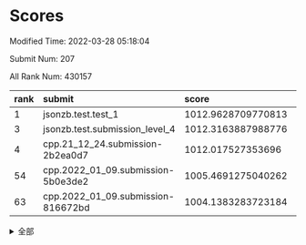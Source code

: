 # Scores

Modified Time: 2022-03-28 05:18:04

Submit Num: 207

All Rank Num: 430157

| rank |               submit               |       score        |       sigma        | pk_num |
| :--- | :--------------------------------- | :----------------- | :----------------- | :----- |
| 1    | jsonzb.test.test_1                 | 1012.9628709770813 | 0.7812125585657544 | 8314   |
| 3    | jsonzb.test.submission_level_4     | 1012.3163887988776 | 0.8017019529034051 | 8313   |
| 4    | cpp.21_12_24.submission-2b2ea0d7   | 1012.017527353696  | 0.7929402844437008 | 8309   |
| 54   | cpp.2022_01_09.submission-5b0e3de2 | 1005.4691275040262 | 0.7136047852323628 | 8310   |
| 63   | cpp.2022_01_09.submission-816672bd | 1004.1383283723184 | 0.7151066525964439 | 8313   |


<details>
<summary>全部</summary>

| rank |                 submit                 |       score        |       sigma        | pk_num |
| :--- | :------------------------------------- | :----------------- | :----------------- | :----- |
| 1    | jsonzb.test.test_1                     | 1012.9628709770813 | 0.7812125585657544 | 8314   |
| 2    | gobigger.level_3.submission_level_3_33 | 1012.4265973572336 | 0.8067656117986355 | 8310   |
| 3    | jsonzb.test.submission_level_4         | 1012.3163887988776 | 0.8017019529034051 | 8313   |
| 4    | cpp.21_12_24.submission-2b2ea0d7       | 1012.017527353696  | 0.7929402844437008 | 8309   |
| 5    | gobigger.level_3.submission_level_3_10 | 1011.7285216766642 | 0.7785091737677933 | 8310   |
| 6    | gobigger.level_3.submission_level_3_11 | 1011.628013478519  | 0.7733082975625792 | 8310   |
| 7    | gobigger.level_3.submission_level_3_48 | 1011.5981668401961 | 0.769945233359571  | 8312   |
| 8    | gobigger.level_3.submission_level_3_22 | 1010.8801189975669 | 0.7828561607757714 | 8314   |
| 9    | gobigger.level_3.submission_level_3_31 | 1010.8571568780518 | 0.7742204450711277 | 8315   |
| 10   | gobigger.level_3.submission_level_3_27 | 1010.8320244955896 | 0.7616317428832098 | 8319   |
| 11   | gobigger.level_3.submission_level_3_19 | 1010.786606148169  | 0.7534634075693066 | 8314   |
| 12   | gobigger.level_3.submission_level_3_2  | 1010.6237881285327 | 0.7776132777092912 | 8313   |
| 13   | gobigger.level_3.submission_level_3_4  | 1010.6183783758253 | 0.7803510080995321 | 8314   |
| 14   | gobigger.level_3.submission_level_3_47 | 1010.6057237471681 | 0.7382900231173654 | 8317   |
| 15   | gobigger.level_3.submission_level_3_44 | 1010.5869290602893 | 0.7670284674329271 | 8311   |
| 16   | gobigger.level_3.submission_level_3_25 | 1010.5446477221116 | 0.7760365490657284 | 8316   |
| 17   | gobigger.level_3.submission_level_3_30 | 1010.5323570080473 | 0.7852673700278082 | 8317   |
| 18   | gobigger.level_3.submission_level_3_6  | 1010.4408829800735 | 0.7649846322079742 | 8308   |
| 19   | gobigger.level_3.submission_level_3_1  | 1010.4326387028815 | 0.7676813409062403 | 8315   |
| 20   | gobigger.level_3.submission_level_3_17 | 1010.4310323709504 | 0.7457497261841036 | 8315   |
| 21   | gobigger.level_3.submission_level_3_8  | 1010.4170786879455 | 0.7709220803319841 | 8311   |
| 22   | gobigger.level_3.submission_level_3_21 | 1010.3560911294604 | 0.7667266745537933 | 8314   |
| 23   | gobigger.level_3.submission_level_3_0  | 1010.3498384118412 | 0.7654494366680209 | 8306   |
| 24   | gobigger.level_3.submission_level_3_37 | 1010.2694645668562 | 0.763086458745596  | 8313   |
| 25   | gobigger.level_3.submission_level_3_45 | 1010.2534407656276 | 0.7513615265762102 | 8310   |
| 26   | gobigger.level_3.submission_level_3_43 | 1010.2506679590581 | 0.757307808963244  | 8315   |
| 27   | gobigger.level_3.submission_level_3_49 | 1010.2076870128234 | 0.7549800513020867 | 8306   |
| 28   | gobigger.level_3.submission_level_3_40 | 1010.1605438939353 | 0.7555789775931188 | 8313   |
| 29   | gobigger.level_3.submission_level_3_38 | 1010.0448687267958 | 0.7544545514635077 | 8316   |
| 30   | gobigger.level_3.submission_level_3_42 | 1009.9878536146846 | 0.7491403664339333 | 8309   |
| 31   | gobigger.level_3.submission_level_3_13 | 1009.9131771228529 | 0.7473775998101198 | 8315   |
| 32   | gobigger.level_3.submission_level_3_46 | 1009.8871508221723 | 0.7625595774396684 | 8314   |
| 33   | gobigger.level_3.submission_level_3_24 | 1009.8739696445402 | 0.7492013992645992 | 8313   |
| 34   | gobigger.level_3.submission_level_3_18 | 1009.8349851338825 | 0.7637709530766541 | 8308   |
| 35   | gobigger.level_3.submission_level_3_15 | 1009.6994588071407 | 0.7462806283831546 | 8310   |
| 36   | gobigger.level_3.submission_level_3_9  | 1009.696022935748  | 0.7343821473734498 | 8310   |
| 37   | gobigger.level_3.submission_level_3_26 | 1009.6610402823521 | 0.768841448330711  | 8312   |
| 38   | gobigger.level_3.submission_level_3_39 | 1009.5952271258632 | 0.756523576117302  | 8314   |
| 39   | gobigger.level_3.submission_level_3_16 | 1009.5100958119092 | 0.750832904179051  | 8312   |
| 40   | gobigger.level_3.submission_level_3_34 | 1009.5059719744472 | 0.7567472216420823 | 8312   |
| 41   | gobigger.level_3.submission_level_3_5  | 1009.4026968718305 | 0.7535574875203358 | 8313   |
| 42   | gobigger.level_3.submission_level_3_20 | 1009.3880393610417 | 0.7461902638780202 | 8315   |
| 43   | gobigger.level_3.submission_level_3_41 | 1009.3510193535493 | 0.7499991924763258 | 8313   |
| 44   | gobigger.level_3.submission_level_3_23 | 1009.2083706553058 | 0.7405826748050645 | 8311   |
| 45   | gobigger.level_3.submission_level_3_35 | 1009.1880471227977 | 0.7546881146033265 | 8308   |
| 46   | gobigger.level_3.submission_level_3_12 | 1009.1410815757934 | 0.7346127149421169 | 8311   |
| 47   | gobigger.level_3.submission_level_3_32 | 1009.0877348911915 | 0.7448591316996933 | 8314   |
| 48   | gobigger.level_3.submission_level_3_7  | 1009.0820517116451 | 0.7635131789817529 | 8312   |
| 49   | gobigger.level_3.submission_level_3_36 | 1009.0255699334582 | 0.7486706937929211 | 8313   |
| 50   | gobigger.level_3.submission_level_3_28 | 1008.8862237764565 | 0.7375571374768213 | 8311   |
| 51   | gobigger.level_3.submission_level_3_29 | 1008.7724265791309 | 0.7426543922323178 | 8310   |
| 52   | gobigger.level_3.submission_level_3_14 | 1008.2669268138657 | 0.7269829047104264 | 8311   |
| 53   | gobigger.level_3.submission_level_3_3  | 1008.1043867978494 | 0.7508095670852569 | 8316   |
| 54   | cpp.2022_01_09.submission-5b0e3de2     | 1005.4691275040262 | 0.7136047852323628 | 8310   |
| 55   | gobigger.level_1.submission_level_1_23 | 1005.3223202673296 | 0.7161387612423153 | 8306   |
| 56   | gobigger.level_1.submission_level_1_8  | 1005.2467472283054 | 0.7254665256617079 | 8315   |
| 57   | gobigger.level_1.submission_level_1_34 | 1004.5613098898655 | 0.7230261494776443 | 8315   |
| 58   | gobigger.level_1.submission_level_1_41 | 1004.4567716536468 | 0.7268985789820298 | 8317   |
| 59   | gobigger.level_1.submission_level_1_1  | 1004.4404463617448 | 0.7255443260186989 | 8310   |
| 60   | gobigger.level_1.submission_level_1_21 | 1004.2747249960223 | 0.7306434350812095 | 8311   |
| 61   | gobigger.level_1.submission_level_1_46 | 1004.2671635312885 | 0.722139840563781  | 8310   |
| 62   | gobigger.level_1.submission_level_1_32 | 1004.2035788185506 | 0.7144020414283427 | 8307   |
| 63   | cpp.2022_01_09.submission-816672bd     | 1004.1383283723184 | 0.7151066525964439 | 8313   |
| 64   | gobigger.level_1.submission_level_1_45 | 1004.12690019505   | 0.7175185235777312 | 8310   |
| 65   | gobigger.level_1.submission_level_1_25 | 1004.0694616838722 | 0.7122464451532983 | 8313   |
| 66   | gobigger.level_1.submission_level_1_22 | 1003.9556108923448 | 0.7243090559114049 | 8316   |
| 67   | gobigger.level_1.submission_level_1_36 | 1003.8997367456716 | 0.7118322018814607 | 8308   |
| 68   | gobigger.level_1.submission_level_1_33 | 1003.8605605195747 | 0.7299297444582378 | 8315   |
| 69   | gobigger.level_1.submission_level_1_2  | 1003.8392238855115 | 0.7190843597288445 | 8315   |
| 70   | gobigger.level_1.submission_level_1_4  | 1003.7448522384755 | 0.720864480637302  | 8312   |
| 71   | gobigger.level_1.submission_level_1_39 | 1003.591020123349  | 0.7135791484884078 | 8309   |
| 72   | gobigger.level_1.submission_level_1_17 | 1003.5631899940948 | 0.7353294726346359 | 8313   |
| 73   | gobigger.level_1.submission_level_1_12 | 1003.4364198751124 | 0.7178473951991804 | 8313   |
| 74   | gobigger.level_1.submission_level_1_7  | 1003.4300098991965 | 0.717747346624794  | 8310   |
| 75   | gobigger.level_1.submission_level_1_28 | 1003.4066533104284 | 0.7118140119042331 | 8309   |
| 76   | gobigger.level_1.submission_level_1_35 | 1003.3385347906972 | 0.7131919574992077 | 8320   |
| 77   | gobigger.level_1.submission_level_1_9  | 1003.2860371080807 | 0.7204961144339441 | 8311   |
| 78   | gobigger.level_1.submission_level_1_30 | 1003.2685156165577 | 0.7148814628615275 | 8312   |
| 79   | gobigger.level_1.submission_level_1_44 | 1003.2409676949669 | 0.7311959433174953 | 8317   |
| 80   | gobigger.level_1.submission_level_1_27 | 1003.105226529929  | 0.7086355579973698 | 8314   |
| 81   | gobigger.level_1.submission_level_1_5  | 1003.0866330578309 | 0.7147435877232369 | 8315   |
| 82   | gobigger.level_1.submission_level_1_29 | 1003.0579988387519 | 0.7240145819569057 | 8315   |
| 83   | gobigger.level_1.submission_level_1_47 | 1003.0169025257493 | 0.7133224744118238 | 8317   |
| 84   | gobigger.level_1.submission_level_1_3  | 1003.0008272408537 | 0.7107892207410675 | 8309   |
| 85   | gobigger.level_1.submission_level_1_14 | 1002.9999257843941 | 0.7082593687583582 | 8311   |
| 86   | gobigger.level_1.submission_level_1_31 | 1002.9256095018385 | 0.7074728299762637 | 8312   |
| 87   | gobigger.level_1.submission_level_1_10 | 1002.8199416536524 | 0.7092682254050398 | 8315   |
| 88   | gobigger.level_1.submission_level_1_38 | 1002.8114213356677 | 0.7114719464970828 | 8314   |
| 89   | gobigger.level_1.submission_level_1_18 | 1002.8016118433716 | 0.7113329698518528 | 8313   |
| 90   | gobigger.level_1.submission_level_1_16 | 1002.7014987753137 | 0.7176719694386164 | 8314   |
| 91   | gobigger.level_1.submission_level_1_6  | 1002.6918978124573 | 0.7172231325749482 | 8310   |
| 92   | gobigger.level_1.submission_level_1_15 | 1002.6814658633932 | 0.7076714636329083 | 8313   |
| 93   | gobigger.level_1.submission_level_1_42 | 1002.6345083574973 | 0.7281153945241731 | 8312   |
| 94   | gobigger.level_1.submission_level_1_49 | 1002.5360334008025 | 0.7192439117874166 | 8311   |
| 95   | gobigger.level_1.submission_level_1_37 | 1002.5204498745867 | 0.7043838040833503 | 8313   |
| 96   | gobigger.level_1.submission_level_1_13 | 1002.517629065231  | 0.7294796220718193 | 8311   |
| 97   | gobigger.level_1.submission_level_1_43 | 1002.3865321196287 | 0.718973319503774  | 8308   |
| 98   | gobigger.level_1.submission_level_1_40 | 1002.3503826559779 | 0.7083113808334359 | 8313   |
| 99   | gobigger.level_1.submission_level_1_0  | 1002.2946527756078 | 0.7165064140990489 | 8310   |
| 100  | gobigger.level_1.submission_level_1_48 | 1002.1337402022683 | 0.7089344913739968 | 8305   |
| 101  | gobigger.level_1.submission_level_1_24 | 1002.070687387112  | 0.7184865023332203 | 8310   |
| 102  | gobigger.level_1.submission_level_1_19 | 1001.9462252979141 | 0.7073205281162694 | 8313   |
| 103  | gobigger.level_1.submission_level_1_11 | 1001.9366157311243 | 0.7263634543500392 | 8310   |
| 104  | gobigger.level_1.submission_level_1_20 | 1001.852826047062  | 0.7146612285838876 | 8314   |
| 105  | gobigger.level_1.submission_level_1_26 | 1001.454141277561  | 0.7125159000082942 | 8313   |
| 106  | gobigger.random.submission_random_8    | 997.5458133900058  | 0.7137060543337669 | 8315   |
| 107  | gobigger.random.submission_random_9    | 997.4333611298694  | 0.7116723403335592 | 8314   |
| 108  | gobigger.random.submission_random_21   | 997.3845569672018  | 0.6984997501653055 | 8311   |
| 109  | gobigger.random.submission_random_16   | 997.1913590699493  | 0.7046048783917184 | 8309   |
| 110  | gobigger.random.submission_random_7    | 997.0867725903294  | 0.713867361509044  | 8316   |
| 111  | gobigger.random.submission_random_41   | 996.9525582887304  | 0.7083518025162119 | 8309   |
| 112  | gobigger.random.submission_random_45   | 996.8928230378395  | 0.7045993113809357 | 8310   |
| 113  | gobigger.random.submission_random_35   | 996.8357150779195  | 0.7032491211437416 | 8311   |
| 114  | gobigger.random.submission_random_34   | 996.7905058841302  | 0.7142609754570869 | 8310   |
| 115  | gobigger.random.submission_random_6    | 996.6238603848082  | 0.7233727777134185 | 8316   |
| 116  | gobigger.random.submission_random_29   | 996.6083561755746  | 0.7190882941055858 | 8311   |
| 117  | gobigger.random.submission_random_13   | 996.5236529496265  | 0.7009910175548818 | 8313   |
| 118  | gobigger.random.submission_random_10   | 996.522288836176   | 0.7125882220265581 | 8314   |
| 119  | gobigger.random.submission_random_12   | 996.4751859657238  | 0.7093856803661076 | 8309   |
| 120  | gobigger.random.submission_random_17   | 996.3486034281193  | 0.7113915276860957 | 8316   |
| 121  | gobigger.random.submission_random_20   | 996.3399174601278  | 0.7163280682331377 | 8309   |
| 122  | gobigger.random.submission_random_37   | 996.3065774786959  | 0.7082861048154881 | 8313   |
| 123  | gobigger.random.submission_random_44   | 996.3003417200435  | 0.709868081578193  | 8308   |
| 124  | gobigger.random.submission_random_28   | 996.2753941211647  | 0.7049311167989581 | 8312   |
| 125  | gobigger.random.submission_random_14   | 996.1904318649357  | 0.7093021041793327 | 8313   |
| 126  | gobigger.random.submission_random_42   | 996.1514394270733  | 0.7095384238270301 | 8314   |
| 127  | gobigger.random.submission_random_46   | 996.0555812787514  | 0.7130526308196651 | 8315   |
| 128  | gobigger.random.submission_random_49   | 996.0536059955464  | 0.6983330162393188 | 8311   |
| 129  | gobigger.random.submission_random_27   | 996.0460559727464  | 0.711691110867104  | 8310   |
| 130  | gobigger.random.submission_random_39   | 996.034248906371   | 0.7122323398314947 | 8316   |
| 131  | gobigger.random.submission_random_18   | 996.0173926902689  | 0.7158189864750298 | 8312   |
| 132  | gobigger.random.submission_random_48   | 995.9383642300413  | 0.708557356236673  | 8308   |
| 133  | gobigger.random.submission_random_4    | 995.8872945778544  | 0.7144869839877206 | 8314   |
| 134  | gobigger.random.submission_random_26   | 995.7032002113009  | 0.7132256520989896 | 8310   |
| 135  | gobigger.random.submission_random_22   | 995.700519316818   | 0.7092581669485296 | 8315   |
| 136  | gobigger.random.submission_random_30   | 995.6749284211846  | 0.714978481994996  | 8316   |
| 137  | gobigger.random.submission_random_43   | 995.6207518716124  | 0.7019061248998882 | 8312   |
| 138  | gobigger.random.submission_random_31   | 995.5227779163555  | 0.7066448138000854 | 8317   |
| 139  | gobigger.random.submission_random_38   | 995.4656244024126  | 0.7112666796922326 | 8311   |
| 140  | gobigger.random.submission_random_19   | 995.459444234654   | 0.7129840224368829 | 8317   |
| 141  | gobigger.random.submission_random_2    | 995.3992567950825  | 0.7031039573172788 | 8316   |
| 142  | gobigger.random.submission_random_25   | 995.3830474557393  | 0.716471063933408  | 8315   |
| 143  | gobigger.random.submission_random_36   | 995.3809446567062  | 0.710800900444724  | 8309   |
| 144  | gobigger.random.submission_random_40   | 995.3728845089363  | 0.7155919323849014 | 8315   |
| 145  | gobigger.random.submission_random_11   | 995.359894731319   | 0.7249675087290908 | 8305   |
| 146  | gobigger.random.submission_random_0    | 995.2749310638968  | 0.7097323546192806 | 8310   |
| 147  | gobigger.random.submission_random_1    | 995.2020952789421  | 0.7179049117127903 | 8310   |
| 148  | gobigger.random.submission_random_33   | 995.1929348323733  | 0.7207030080974703 | 8313   |
| 149  | gobigger.random.submission_random_24   | 994.7717496574098  | 0.7261108157482201 | 8313   |
| 150  | gobigger.random.submission_random_3    | 994.7374821146307  | 0.7285715568909981 | 8315   |
| 151  | gobigger.random.submission_random_5    | 994.5880335175259  | 0.7159358909869178 | 8308   |
| 152  | gobigger.random.submission_random_47   | 994.5421682634078  | 0.7036401479890824 | 8312   |
| 153  | gobigger.random.submission_random_23   | 994.5120178349868  | 0.7144829411667059 | 8312   |
| 154  | gobigger.random.submission_random_32   | 994.4872959635725  | 0.7233663920134602 | 8310   |
| 155  | gobigger.random.submission_random_15   | 994.3739188036982  | 0.7132685207942795 | 8311   |
| 156  | gobigger.level_2.submission_level_2_12 | 994.0958996196761  | 0.7305462347416327 | 8313   |
| 157  | gobigger.level_2.submission_level_2_2  | 993.9808375071469  | 0.729776664769196  | 8311   |
| 158  | gobigger.level_2.submission_level_2_3  | 993.8617914280971  | 0.7383165677705869 | 8314   |
| 159  | gobigger.level_2.submission_level_2_38 | 993.826445481925   | 0.7372199382143524 | 8313   |
| 160  | gobigger.level_2.submission_level_2_43 | 993.7011433490053  | 0.7179593540539284 | 8315   |
| 161  | gobigger.level_2.submission_level_2_28 | 993.5944190345562  | 0.7305335549248759 | 8310   |
| 162  | gobigger.level_2.submission_level_2_5  | 993.5601327585623  | 0.7310082088877756 | 8318   |
| 163  | gobigger.level_2.submission_level_2_6  | 993.2659095777076  | 0.7497811831961311 | 8309   |
| 164  | gobigger.level_2.submission_level_2_9  | 993.2624600855912  | 0.7297507029530449 | 8313   |
| 165  | gobigger.level_2.submission_level_2_21 | 993.2418653141343  | 0.7604180694701735 | 8313   |
| 166  | gobigger.level_2.submission_level_2_0  | 993.1579066129825  | 0.7531573307909981 | 8317   |
| 167  | gobigger.level_2.submission_level_2_8  | 993.1538578231277  | 0.7366114402696253 | 8309   |
| 168  | gobigger.level_2.submission_level_2_30 | 993.1216990903644  | 0.7270209463587781 | 8314   |
| 169  | gobigger.level_2.submission_level_2_1  | 993.1006267537646  | 0.7354917646079867 | 8306   |
| 170  | gobigger.level_2.submission_level_2_10 | 992.9489299730238  | 0.752518949198539  | 8310   |
| 171  | gobigger.level_2.submission_level_2_4  | 992.9242491471919  | 0.7336938435793126 | 8313   |
| 172  | gobigger.level_2.submission_level_2_36 | 992.839415820434   | 0.7419757489464535 | 8309   |
| 173  | gobigger.level_2.submission_level_2_46 | 992.8123856556155  | 0.7420183829542458 | 8312   |
| 174  | gobigger.level_2.submission_level_2_31 | 992.7434385369344  | 0.7370615415741282 | 8303   |
| 175  | gobigger.level_2.submission_level_2_19 | 992.6944334990055  | 0.7353351959517963 | 8313   |
| 176  | gobigger.level_2.submission_level_2_29 | 992.6561360904586  | 0.7448885134565427 | 8312   |
| 177  | gobigger.level_2.submission_level_2_39 | 992.6560399541362  | 0.7342813423278133 | 8315   |
| 178  | gobigger.level_2.submission_level_2_27 | 992.6066152693201  | 0.7326942388783332 | 8310   |
| 179  | gobigger.level_2.submission_level_2_45 | 992.580788562483   | 0.7376639029609163 | 8314   |
| 180  | gobigger.level_2.submission_level_2_7  | 992.4906186380643  | 0.7416519278316024 | 8316   |
| 181  | gobigger.level_2.submission_level_2_44 | 992.3090793684509  | 0.7364634017720061 | 8312   |
| 182  | gobigger.level_2.submission_level_2_25 | 992.272636844788   | 0.7470630748587642 | 8315   |
| 183  | gobigger.level_2.submission_level_2_18 | 992.1112899690197  | 0.7389145400708269 | 8314   |
| 184  | gobigger.level_2.submission_level_2_16 | 992.0374366222338  | 0.7392079609172407 | 8314   |
| 185  | gobigger.level_2.submission_level_2_49 | 991.9831604443792  | 0.7452016067275501 | 8309   |
| 186  | gobigger.level_2.submission_level_2_47 | 991.961246961225   | 0.7341798408779423 | 8316   |
| 187  | gobigger.level_2.submission_level_2_33 | 991.953509014961   | 0.7380870928929294 | 8307   |
| 188  | gobigger.level_2.submission_level_2_23 | 991.8740140931336  | 0.7852548719848326 | 8312   |
| 189  | gobigger.level_2.submission_level_2_32 | 991.6848668386946  | 0.7406758212585579 | 8312   |
| 190  | gobigger.level_2.submission_level_2_48 | 991.6558955631986  | 0.7377710807562808 | 8315   |
| 191  | gobigger.level_2.submission_level_2_11 | 991.6332765327898  | 0.7418049935173096 | 8307   |
| 192  | gobigger.level_2.submission_level_2_20 | 991.6311042487459  | 0.737365049320563  | 8315   |
| 193  | gobigger.level_2.submission_level_2_41 | 991.4241677165196  | 0.7563654031257739 | 8309   |
| 194  | gobigger.level_2.submission_level_2_37 | 991.4126964397659  | 0.7597441959637861 | 8311   |
| 195  | gobigger.level_2.submission_level_2_17 | 991.3709113622456  | 0.7454511383072171 | 8308   |
| 196  | gobigger.level_2.submission_level_2_34 | 991.3408836264564  | 0.7497790560560595 | 8315   |
| 197  | gobigger.level_2.submission_level_2_22 | 991.2907412684178  | 0.7656047380685862 | 8309   |
| 198  | gobigger.level_2.submission_level_2_42 | 991.2725569764752  | 0.7487813073819505 | 8318   |
| 199  | gobigger.level_2.submission_level_2_13 | 991.0801128552819  | 0.7754280686010175 | 8315   |
| 200  | gobigger.level_2.submission_level_2_24 | 991.0324879042267  | 0.7724936311893589 | 8310   |
| 201  | gobigger.level_2.submission_level_2_40 | 990.9900533987186  | 0.7647170586694425 | 8312   |
| 202  | gobigger.level_2.submission_level_2_26 | 990.5995929377087  | 0.7665211762963573 | 8314   |
| 203  | gobigger.level_2.submission_level_2_15 | 990.58524442158    | 0.7553838971635356 | 8315   |
| 204  | gobigger.level_2.submission_level_2_35 | 990.32523074338    | 0.7635565780695447 | 8309   |
| 205  | gobigger.level_2.submission_level_2_14 | 989.2811528503112  | 0.7616034281284711 | 8311   |
| 206  | gobigger.none.submission_none_0        | 978.0038994692597  | 1.3912639392676192 | 8310   |
| 207  | gobigger.none.submission_none_1        | 975.3680865526069  | 1.5626758704220831 | 8315   |

</details>